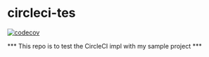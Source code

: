 # circleci-tes

[![codecov](https://codecov.io/gh/amoebageek/circleci-test/branch/master/graph/badge.svg)](https://codecov.io/gh/amoebageek/circleci-test)

*** This repo is to test the CircleCI impl with my sample project ***
